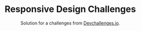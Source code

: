 <h1 align="center">Responsive Design Challenges</h1>

<div align="center">
   Solution for a challenges from  <a href="http://devchallenges.io" target="_blank">Devchallenges.io</a>.
</div>